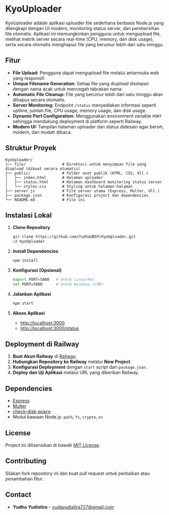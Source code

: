 # KyoUploader

KyoUploader adalah aplikasi uploader file sederhana berbasis Node.js yang dilengkapi dengan UI modern, monitoring status server, dan pembersihan file otomatis. Aplikasi ini memungkinkan pengguna untuk mengupload file, melihat metrik server secara real-time (CPU, memory, dan disk usage), serta secara otomatis menghapus file yang berumur lebih dari satu minggu.

## Fitur

- **File Upload:** Pengguna dapat mengupload file melalui antarmuka web yang responsif.
- **Unique Filename Generation:** Setiap file yang diupload disimpan dengan nama acak untuk mencegah tabrakan nama.
- **Automatic File Cleanup:** File yang berumur lebih dari satu minggu akan dihapus secara otomatis.
- **Server Monitoring:** Endpoint `/status` menyediakan informasi seperti uptime, jumlah file, CPU usage, memory usage, dan disk usage.
- **Dynamic Port Configuration:** Menggunakan environment variable `PORT` sehingga mendukung deployment di platform seperti Railway.
- **Modern UI:** Tampilan halaman uploader dan status didesain agar bersih, modern, dan mudah dibaca.

## Struktur Proyek

```
KyoUploader/
├── file/                # Direktori untuk menyimpan file yang diupload (dibuat secara otomatis)
├── public/              # Folder aset publik (HTML, CSS, dll.)
│   ├── index.html       # Halaman uploader
│   ├── status.html      # Halaman dashboard monitoring status server
│   └── styles.css       # Styling untuk halaman-halaman
├── server.js            # File server utama (Express, Multer, dll.)
├── package.json         # Konfigurasi project dan dependencies
└── README.md            # File ini
```

## Instalasi Lokal

1. **Clone Repository**
   ```bash
   git clone https://github.com/YudhaUNSP/KyoUploader.git
   cd KyoUploader
   ```

2. **Install Dependencies**
   ```bash
   npm install
   ```

3. **Konfigurasi (Opsional)**
   ```bash
   export PORT=5000   # Untuk Linux/Mac
   set PORT=5000      # Untuk Windows (CMD)
   ```

4. **Jalankan Aplikasi**
   ```bash
   npm start
   ```

5. **Akses Aplikasi**
   - [http://localhost:3000](http://localhost:3000)
   - [http://localhost:3000/status](http://localhost:3000/status)

## Deployment di Railway

1. **Buat Akun Railway** di [Railway](https://railway.app/).
2. **Hubungkan Repository ke Railway** melalui **New Project**.
3. **Konfigurasi Deployment** dengan `start` script dari `package.json`.
4. **Deploy dan Uji Aplikasi** melalui URL yang diberikan Railway.

## Dependencies

- [Express](https://expressjs.com/)
- [Multer](https://github.com/expressjs/multer)
- [check-disk-space](https://www.npmjs.com/package/check-disk-space)
- Modul bawaan Node.js: `path`, `fs`, `crypto`, `os`

## License

Project ini dilisensikan di bawah [MIT License](https://github.com/YudhaUNSP/KyoUploader/blob/main/LICENSE.txt).

## Contributing

Silakan fork repository ini dan buat pull request untuk perbaikan atau penambahan fitur.

## Contact

- **Yudha Yudistira** – [yudayudistira727@gmail.com](mailto:yudayudistira727@gmail.com)

